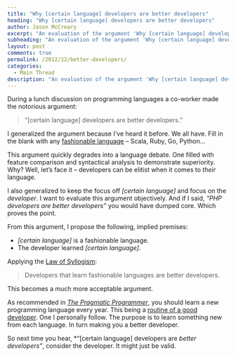 ```yaml
---
title: "Why [certain language] developers are better developers"
heading: "Why [certain language] developers are better developers"
author: Jason McCreary
excerpt: "An evaluation of the argument 'Why [certain language] developers are better developers' and why it might be valid."
subheading: "An evaluation of the argument 'Why [certain language] developers are better developers' and why it might be valid."
layout: post
comments: true
permalink: /2012/12/better-developers/
categories:
  - Main Thread
description: "An evaluation of the argument 'Why [certain language] developers are better developers.' and why it might be valid."
---
```

During a lunch discussion on programming languages a co-worker made the notorious argument:

> &ldquo;[certain language] developers are better developers.&rdquo;

I generalized the argument because I&rsquo;ve heard it before. We all have. Fill in the blank with any [fashionable language][1] – Scala, Ruby, Go, Python…

This argument quickly degrades into a language debate. One filled with feature comparison and syntactical analysis to demonstrate superiority. Why? Well, let&rsquo;s face it – developers can be elitist when it comes to *their* language.

I also generalized to keep the focus off *[certain language]* and focus on the *developer*. I want to evaluate this argument objectively. And if I said, *&ldquo;PHP developers are better developers&rdquo;* you would have dumped core. Which proves the point.

From this argument, I propose the following, implied premises:

*   *[certain language]* is a fashionable language.
*   The developer learned *[certain language]*.

Applying the [Law of Syllogism][2]:

> Developers that learn fashionable languages are better developers.

This becomes a much more acceptable argument.

As recommended in [*The Pragmatic Programmer*][3], you should learn a new programming language every year. This being a [routine of a good developer][4]. One I personally follow. The purpose is to learn something new from each language. In turn making you a better developer.

So next time you hear, *&ldquo;[certain language] developers are *better developers&rdquo;*, consider the developer. It might just be valid.</p>

 [1]: http://jason.pureconcepts.net/2012/09/code-style-fashion/
 [2]: http://en.wikipedia.org/wiki/Deductive_reasoning#Law_of_Syllogism
 [3]: http://pragprog.com/the-pragmatic-programmer
 [4]: http://jason.pureconcepts.net/2009/12/good_developer_routines/
